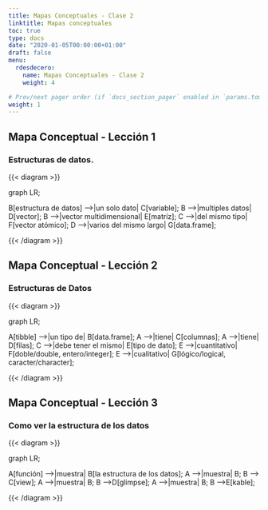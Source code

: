```yaml
---
title: Mapas Conceptuales - Clase 2
linktitle: Mapas conceptuales
toc: true
type: docs
date: "2020-01-05T00:00:00+01:00"
draft: false
menu:
  rdesdecero:
    name: Mapas Conceptuales - Clase 2
    weight: 4

# Prev/next pager order (if `docs_section_pager` enabled in `params.toml`)
weight: 1
---
```



## Mapa Conceptual - Lección 1
### Estructuras de datos. 


{{< diagram >}}

graph LR;

B[estructura de datos] -->|un solo dato| C[variable]; 
B -->|multiples datos| D[vector]; 
B -->|vector multidimensional| E[matríz];
C -->|del mismo tipo| F[vector atómico];
D -->|varios del mismo largo| G[data.frame];

{{< /diagram >}}

## Mapa Conceptual - Lección 2
### Estructuras de Datos

{{< diagram >}}

graph LR;

A[tibble] -->|un tipo de| B[data.frame];
A -->|tiene| C[columnas];
A -->|tiene| D[filas];
C -->|debe tener el mismo| E[tipo de dato];
E -->|cuantitativo| F[doble/double, entero/integer];
E -->|cualitativo| G[lógico/logical, caracter/character];

{{< /diagram >}}

## Mapa Conceptual - Lección 3
### Como ver la estructura de los datos

{{< diagram >}}

graph LR;

A[función] -->|muestra| B[la estructura de los datos];
A -->|muestra| B;
B --> C[view];
A -->|muestra| B;
B -->D[glimpse];
A -->|muestra| B;
B -->E[kable];

{{< /diagram >}}
